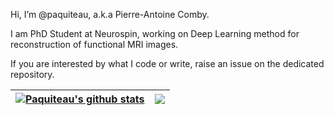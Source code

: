Hi, I’m @paquiteau, a.k.a Pierre-Antoine Comby.

I am PhD Student at Neurospin, working on Deep Learning  method for reconstruction of functional MRI images.

If you are interested by what I code or write, raise an issue on the dedicated repository. 


| <a href="https://github.com/anuraghazra/github-readme-stats"><img align="center" src="https://github-readme-stats.vercel.app/api?username=paquiteau&show_icons=true&include_all_commits=true&theme=buefy&hide_border=true" alt="Paquiteau's github stats" /></a> | <a href="https://github.com/anuraghazra/github-readme-stats"><img align="center" src="https://github-readme-stats.vercel.app/api/top-langs/?username=paquiteau&hide=jupyter%20notebook&layout=compact&theme=buefy&hide_border=true" /></a> |
| ------------- | ------------- |
